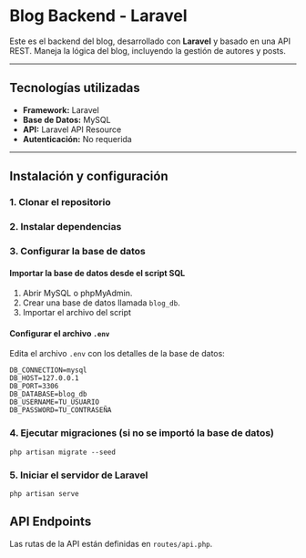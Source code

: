 # Blog Backend - Laravel

Este es el backend del blog, desarrollado con **Laravel** y basado en una API REST. Maneja la lógica del blog, incluyendo la gestión de autores y posts.

---

## Tecnologías utilizadas
- **Framework:** Laravel
- **Base de Datos:** MySQL
- **API:** Laravel API Resource
- **Autenticación:** No requerida

---

## Instalación y configuración

### **1. Clonar el repositorio**

### **2. Instalar dependencias**

### **3. Configurar la base de datos**
#### Importar la base de datos desde el script SQL

1. Abrir MySQL o phpMyAdmin.
2. Crear una base de datos llamada `blog_db`.
3. Importar el archivo del script

#### Configurar el archivo `.env`
Edita el archivo `.env` con los detalles de la base de datos:
```env
DB_CONNECTION=mysql
DB_HOST=127.0.0.1
DB_PORT=3306
DB_DATABASE=blog_db
DB_USERNAME=TU_USUARIO
DB_PASSWORD=TU_CONTRASEÑA
```

### **4. Ejecutar migraciones (si no se importó la base de datos)**
```
php artisan migrate --seed
```

### **5. Iniciar el servidor de Laravel**
```
php artisan serve
```

## API Endpoints
Las rutas de la API están definidas en `routes/api.php`.
